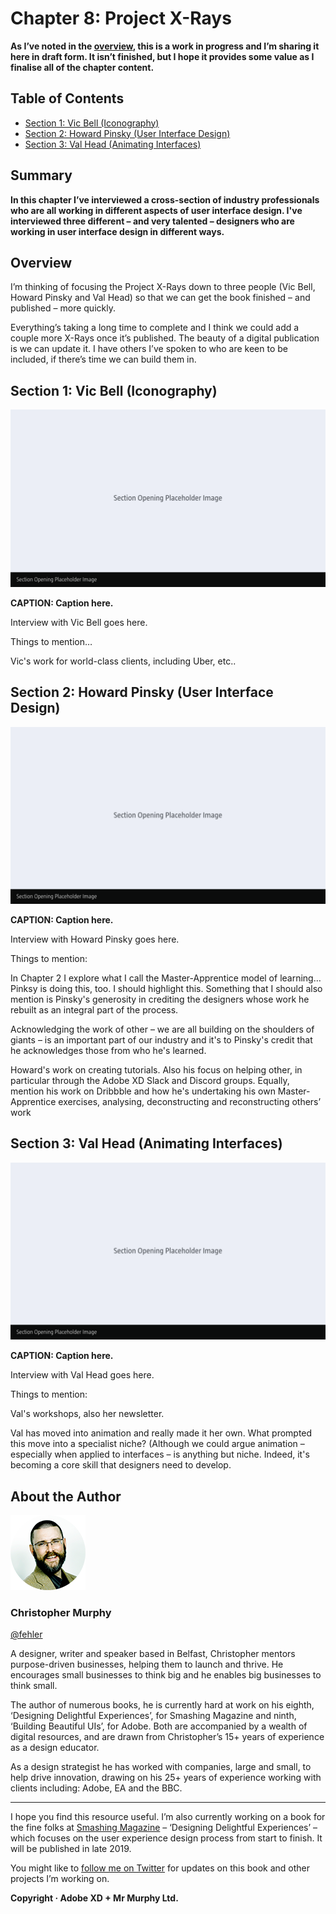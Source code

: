 Chapter 8: Project X-Rays
=========================

<!-- 589 Words -->

**As I’ve noted in the [overview](https://github.com/fehler/building-beautiful-uis/blob/master/00-Overview.md), this is a work in progress and I’m sharing it here in draft form. It isn’t finished, but I hope it provides some value as I finalise all of the chapter content.**



Table of Contents
-----------------

+ [Section 1: Vic Bell (Iconography)](#)
+ [Section 2: Howard Pinsky (User Interface Design)](#)
+ [Section 3: Val Head (Animating Interfaces)](#)



Summary
-------

**In this chapter I’ve interviewed a cross-section of industry professionals who are all working in different aspects of user interface design. I've interviewed three different – and very talented – designers who are working in user interface design in different ways.**



Overview
--------

I’m thinking of focusing the Project X-Rays down to three people (Vic Bell, Howard Pinsky and Val Head) so that we can get the book finished – and published – more quickly.

Everything’s taking a long time to complete and I think we could add a couple more X-Rays once it’s published. The beauty of a digital publication is we can update it. I have others I’ve spoken to who are keen to be included, if there’s time we can build them in.



Section 1: Vic Bell (Iconography)
---------------------------------

![Placeholder Image](images/section-opening-placeholder-image.png)

**CAPTION: Caption here.**


Interview with Vic Bell goes here.

Things to mention…

Vic's work for world-class clients, including Uber, etc..



Section 2: Howard Pinsky (User Interface Design)
------------------------------------------------

![Placeholder Image](images/section-opening-placeholder-image.png)

**CAPTION: Caption here.**


Interview with Howard Pinsky goes here.

Things to mention:

In Chapter 2 I explore what I call the Master-Apprentice model of learning… Pinksy is doing this, too. I should highlight this. Something that I should also mention is Pinsky's generosity in crediting the designers whose work he rebuilt as an integral part of the process.

Acknowledging the work of other – we are all building on the shoulders of giants – is an important part of our industry and it's to Pinsky's credit that he acknowledges those from who he's learned.

Howard's work on creating tutorials. Also his focus on helping other, in particular through the Adobe XD Slack and Discord groups. Equally, mention his work on Dribbble and how he's undertaking his own Master-Apprentice exercises, analysing, deconstructing and reconstructing others’ work



Section 3: Val Head (Animating Interfaces)
------------------------------------------

![Placeholder Image](images/section-opening-placeholder-image.png)

**CAPTION: Caption here.**


Interview with Val Head goes here.

Things to mention:

Val's workshops, also her newsletter.

Val has moved into animation and really made it her own. What prompted this move into a specialist niche? (Although we could argue animation – especially when applied to interfaces – is anything but niche. Indeed, it's becoming a core skill that designers need to develop.



About the Author
----------------

![Christopher Murphy](images/overview/mr-murphy.png)

### Christopher Murphy

[@fehler](https://www.twitter.com/fehler)

A designer, writer and speaker based in Belfast, Christopher mentors purpose-driven businesses, helping them to launch and thrive. He encourages small businesses to think big and he enables big businesses to think small.

The author of numerous books, he is currently hard at work on his eighth, ‘Designing Delightful Experiences’, for Smashing Magazine and ninth, ‘Building Beautiful UIs’, for Adobe. Both are accompanied by a wealth of digital resources, and are drawn from Christopher’s 15+ years of experience as a design educator.

As a design strategist he has worked with companies, large and small, to help drive innovation, drawing on his 25+ years of experience working with clients including: Adobe, EA and the BBC.



---



I hope you find this resource useful. I’m also currently working on a book for the fine folks at [Smashing Magazine](https://www.smashingmagazine.com) – ‘Designing Delightful Experiences’ – which focuses on the user experience design process from start to finish. It will be published in late 2019.

You might like to [follow me on Twitter](https://www.twitter.com/fehler) for updates on this book and other projects I’m working on.

**Copyright · Adobe XD + Mr Murphy Ltd.**


<!--

Bonus Content

I think the bonus content for this chapter will be Master-Apprentice exercises where I get permission from each of the people we interview to explore an example of their work.

I’ll then analyse, deconstruct and reconstruct it using XD. I’ve run this past the interviewees and it shouldn’t be a problem.

-->